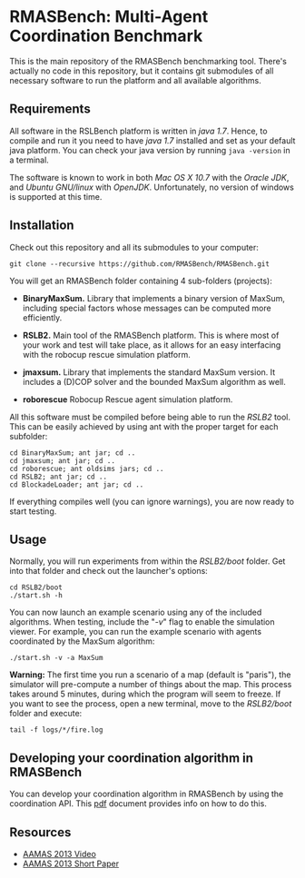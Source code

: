 RMASBench: Multi-Agent Coordination Benchmark
=============================================

This is the main repository of the RMASBench benchmarking tool. There's actually no code in this repository, but it contains git submodules of all necessary software to run the platform and all available algorithms.

Requirements
------------

All software in the RSLBench platform is written in *java 1.7*. Hence, to compile and run it you need to have *java 1.7* installed and set as your default java platform. You can check your java version by running `java -version` in a terminal.

The software is known to work in both *Mac OS X 10.7* with the *Oracle JDK*, and *Ubuntu GNU/linux* with *OpenJDK*. Unfortunately, no version of windows is supported at this time.

Installation
------------

Check out this repository and all its submodules to your computer:

	git clone --recursive https://github.com/RMASBench/RMASBench.git

You will get an RMASBench folder containing 4 sub-folders (projects):

- **BinaryMaxSum.** 
	Library that implements a binary version of MaxSum, including special factors whose messages can be computed more efficiently.

- **RSLB2.**
	Main tool of the RMASBench platform. This is where most of your work and test will take place, as it allows for an easy interfacing with the robocup rescue simulation platform.

- **jmaxsum.**
	Library that implements the standard MaxSum version. It includes a (D)COP solver and the bounded MaxSum algorithm as well.

- **roborescue**
	Robocup Rescue agent simulation platform.

All this software must be compiled before being able to run the *RSLB2* tool. This can be easily achieved by using ant with the proper target for each subfolder:

	cd BinaryMaxSum; ant jar; cd ..
	cd jmaxsum; ant jar; cd ..
	cd roborescue; ant oldsims jars; cd ..
	cd RSLB2; ant jar; cd ..
	cd BlockadeLoader; ant jar; cd ..

If everything compiles well (you can ignore warnings), you are now ready to start testing. 


Usage
-----

Normally, you will run experiments from within the *RSLB2/boot* folder. Get into that folder and check out the launcher's options:

	cd RSLB2/boot
	./start.sh -h

You can now launch an example scenario using any of the included algorithms. When testing, include the "*-v*" flag to enable the simulation viewer. For example, you can run the example scenario with agents coordinated by the MaxSum algorithm:

	./start.sh -v -a MaxSum

**Warning:** The first time you run a scenario of a map (default is "paris"), the simulator will pre-compute a number of things about the map. This process takes around 5 minutes, during which the program will seem to freeze. If you want to see the process, open a new terminal, move to the *RSLB2/boot* folder and execute:

	tail -f logs/*/fire.log

Developing your coordination algorithm in RMASBench
---------------------------------------------

You can develop your coordination algorithm in RMASBench by using the coordination API.
This [pdf](https://github.com/RMASBench/RSLB2/raw/master/docs/rmas_benchmark.pdf) document provides info on how to do this.



Resources
--------

* [AAMAS 2013 Video](https://www.youtube.com/watch?v=39y6tkhv5O4)
* [AAMAS 2013 Short Paper](http://www.ifaamas.org/Proceedings/aamas2013/docs/p1195.pdf)
